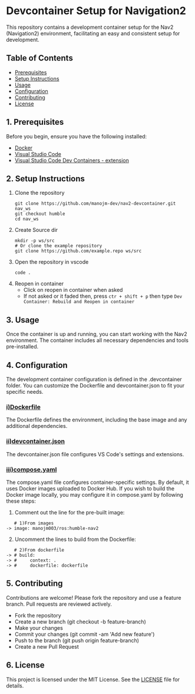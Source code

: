 # Devcontainer Setup for Navigation2
This repository contains a development container setup for the Nav2 (Navigation2) environment, facilitating an easy and consistent setup for development.

## Table of Contents
- [Prerequisites](#Prerequisites)
- [Setup Instructions](#SetupInstructions)
- [Usage](#Usage)
- [Configuration](#Configuration)
- [Contributing](#Contributing)
- [License](#License)

## 1. Prerequisites
Before you begin, ensure you have the following installed:

- [Docker](https://docs.docker.com/get-docker/)
- [Visual Studio Code](https://code.visualstudio.com/)
- [Visual Studio Code Dev Containers - extension](https://marketplace.visualstudio.com/items?itemName=ms-vscode-remote.remote-containers)

## 2. Setup Instructions
1) Clone the repository
   ```
   git clone https://github.com/manojm-dev/nav2-devcontainer.git nav_ws
   git checkout humble
   cd nav_ws
   ```
2) Create Source dir
   ```
   mkdir -p ws/src
   # Or clone the example repository
   git clone https://github.com/example.repo ws/src
   ```
3) Open the repository in vscode
   ```
   code .
   ```
4) Reopen in container
   - Click on reopen in container when asked
   - If not asked or it faded then, press `ctr + shift + p` then type `Dev Container: Rebuild and Reopen in container`
     
## 3. Usage
Once the container is up and running, you can start working with the Nav2 environment. The container includes all necessary dependencies and tools pre-installed.

## 4. Configuration
The development container configuration is defined in the .devcontainer folder. You can customize the Dockerfile and devcontainer.json to fit your specific needs.

### [i)Dockerfile](https://github.com/manojm-dev/nav2-devcontainer/blob/humble/.devcontainer/devcontainer.json)
The Dockerfile defines the environment, including the base image and any additional dependencies.

### [ii)devcontainer.json](https://github.com/manojm-dev/nav2-devcontainer/blob/humble/.devcontainer/devcontainer.json)
The devcontainer.json file configures VS Code's settings and extensions.

### [iii)compose.yaml](https://github.com/manojm-dev/nav2-devcontainer/blob/humble/.devcontainer/docker-compose.yml)
The compose.yaml file configures container-specific settings. By default, it uses Docker images uploaded to Docker Hub. If you wish to build the Docker image locally, you may configure it in compose.yaml by following these steps:

1) Comment out the line for the pre-built image:
```
   # 1)From images
-> image: manojm003/ros:humble-nav2
```

2) Uncomment the lines to build from the Dockerfile:
```
   # 2)From dockerfile
-> # build:
-> #     context: .
-> #     dockerfile: dockerfile
```
## 5. Contributing
Contributions are welcome! Please fork the repository and use a feature branch. Pull requests are reviewed actively.

- Fork the repository
- Create a new branch (git checkout -b feature-branch)
- Make your changes
- Commit your changes (git commit -am 'Add new feature')
- Push to the branch (git push origin feature-branch)
- Create a new Pull Request

## 6. License
This project is licensed under the MIT License. See the [LICENSE](https://github.com/manojm-dev/nav2-devcontainer/blob/humble/LICENSE) file for details.

